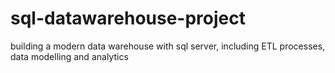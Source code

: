 # sql-datawarehouse-project
building a modern data warehouse with sql server, including ETL processes, data modelling and analytics
